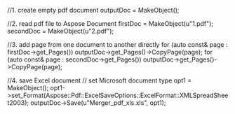 
//1. create empty pdf document
outputDoc = MakeObject<Document>();

//2. read pdf file to Aspose Document
firstDoc = MakeObject<Document>(u"1.pdf");
secondDoc = MakeObject<Document>(u"2.pdf");

//3. add page from one document to another directly
for (auto const& page : firstDoc->get_Pages())
		outputDoc->get_Pages()->CopyPage(page);
for (auto const& page : secondDoc->get_Pages())
	outputDoc->get_Pages()->CopyPage(page);

//4. save Excel document
// set Microsoft document type
opt1 = MakeObject<ExcelSaveOptions>();
opt1->set_Format(Aspose::Pdf::ExcelSaveOptions::ExcelFormat::XMLSpreadSheet2003);
outputDoc->Save(u"Merger_pdf_xls.xls", opt1);